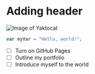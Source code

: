 # Adding header
![Image of Yaktocat](https://tse2.mm.bing.net/th?id=OIP.B39-1EvwOFXOffOfIKZT0AHaEK&pid=Api&P=0&h=180)
``` javascript
var myVar = "Hello, world!";
```
- [ ] Turn on GitHub Pages
- [ ] Outline my portfolio
- [ ] Introduce myself to the world
